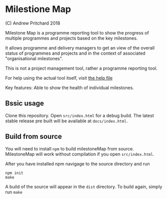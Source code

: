 # Milestione Map

(C) Andrew Pritchard 2018

Milestone Map is a programme reporting tool to show the progress of multiple programmes and projects based on the key milestones.

It allows programme and delivery managers to get an view of the overall status of programmes and projects and in the context of associated "organisational milestones".

This is not a project management tool, rather a programme reporting tool.

For help using the actual tool itself, visit [the help file](docs/instructions.md)

Key features: Able to show the health of individual milestones.

## Bssic usage

Clone this repository. Open `src/index.html` for a debug build. The latest stable release pre built will be available at `docs/index.html`. 

## Build from source

You will need to install `npm` to build milestoneMap from source. MilestoneMap will work without compilation if you open `src/index.html`.

After you have installed npm navigage to the source directory and run

```
npm init
make
```

A build of the source will appear in the `dist` directory. To build again, simply run `make`
